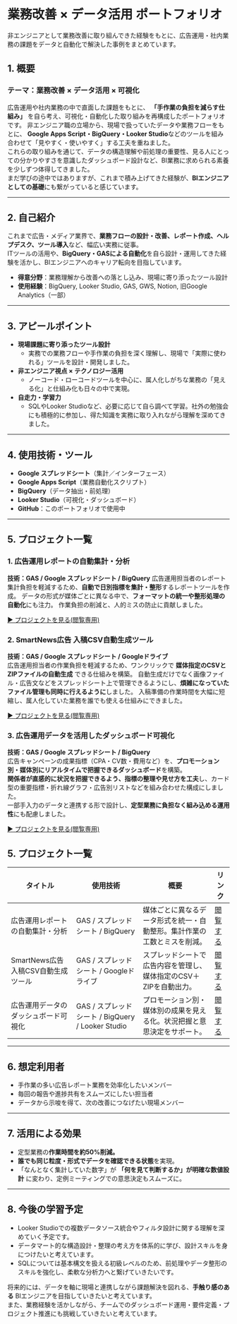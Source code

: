 # 業務改善 × データ活用 ポートフォリオ

非エンジニアとして業務改善に取り組んできた経験をもとに、広告運用・社内業務の課題をデータと自動化で解決した事例をまとめています。

## 1. 概要

### テーマ：業務改善 × データ活用 × 可視化

広告運用や社内業務の中で直面した課題をもとに、 **「手作業の負担を減らす仕組み」** を自ら考え、可視化・自動化した取り組みを再構成したポートフォリオです。
非エンジニア職の立場から、現場で扱っていたデータや業務フローをもとに、  **Google Apps Script・BigQuery・Looker Studio**などのツールを組み合わせて「見やすく・使いやすく」する工夫を重ねました。  
これらの取り組みを通じて、データの構造理解や前処理の重要性、見る人にとっての分かりやすさを意識したダッシュボード設計など、BI業務に求められる素養を少しずつ体得してきました。  
まだ学びの途中ではありますが、これまで積み上げてきた経験が、**BIエンジニアとしての基礎**にも繋がっていると感じています。  

---

## 2. 自己紹介

これまで広告・メディア業界で、**業務フローの設計・改善、レポート作成、ヘルプデスク、ツール導入**など、幅広い実務に従事。  
ITツールの活用や、**BigQuery・GASによる自動化**を自ら設計・運用してきた経験を活かし、BIエンジニアへのキャリア転向を目指しています。  

- **得意分野**：業務理解から改善への落とし込み、現場に寄り添ったツール設計
- **使用経験**：BigQuery, Looker Studio, GAS, GWS, Notion, 旧Google Analytics（一部）

---

## 3. アピールポイント

- **現場課題に寄り添ったツール設計**
  - 実務での業務フローや手作業の負担を深く理解し、現場で「実際に使われる」ツールを設計・開発しました。
- **非エンジニア視点 × テクノロジー活用**
  - ノーコード・ローコードツールを中心に、属人化しがちな業務の「見える化」と仕組み化も日々の中で実現。
- **自走力・学習力**
  - SQLやLooker Studioなど、必要に応じて自ら調べて学習。社外の勉強会にも積極的に参加し、得た知識を実務に取り入れながら理解を深めてきました。

---

## 4. 使用技術・ツール

- **Google スプレッドシート**（集計／インターフェース）
- **Google Apps Script**（業務自動化スクリプト）
- **BigQuery**（データ抽出・前処理）
- **Looker Studio**（可視化・ダッシュボード）
- **GitHub**：このポートフォリオで使用中

---

## 5. プロジェクト一覧

### 1. 広告運用レポートの自動集計・分析

**技術：GAS / Google スプレッドシート / BigQuery** 
広告運用担当者のレポート集計負担を軽減するため、**自動で日別指標を集計・整形**するレポートツールを作成。
データの形式が媒体ごとに異なる中で、**フォーマットの統一や整形処理の自動化**にも注力。
作業負担の削減と、人的ミスの防止に貢献しました。

[▶ プロジェクトを見る(閲覧専用)]()

### 2. SmartNews広告 入稿CSV自動生成ツール

**技術：GAS / Google スプレッドシート / Googleドライブ**  
広告運用担当者の作業負担を軽減するため、ワンクリックで **媒体指定のCSVとZIPファイルの自動生成** できる仕組みを構築。
自動生成だけでなく画像ファイル・広告文などをスプレッドシート上で管理できるようにし、**煩雑になっていたファイル管理も同時に行えるように**しました。
入稿準備の作業時間を大幅に短縮し、属人化していた業務を誰でも使える仕組みにできました。

[▶ プロジェクトを見る(閲覧専用)]()

### 3. 広告運用データを活用したダッシュボード可視化

**技術：GAS / Google スプレッドシート / BigQuery**  
広告キャンペーンの成果指標（CPA・CV数・費用など）を、**プロモーション別・媒体別にリアルタイムで把握できるダッシュボード**を構築。  
**関係者が直感的に状況を把握できるよう、指標の整理や見せ方を工夫**し、カード型の重要指標・折れ線グラフ・広告別リストなどを組み合わせた構成にしました。  
一部手入力のデータと連携する形で設計し、**定型業務に負担なく組み込める運用性**にも配慮しました。

[▶ プロジェクトを見る(閲覧専用)]()

## 5. プロジェクト一覧

| タイトル | 使用技術 | 概要 | リンク |
|---|---|---|---|
| 広告運用レポートの自動集計・分析 | GAS / スプレッドシート / BigQuery | 媒体ごとに異なるデータ形式を統一・自動整形。集計作業の工数とミスを削減。 | [閲覧する](project1_auto_report) |
| SmartNews広告 入稿CSV自動生成ツール | GAS / スプレッドシート / Googleドライブ | スプレッドシートで広告内容を管理し、媒体指定のCSV＋ZIPを自動出力。 | [閲覧する](project2_smartnews_csv) |
| 広告運用データのダッシュボード可視化 | GAS / スプレッドシート / BigQuery / Looker Studio | プロモーション別・媒体別の成果を見える化。状況把握と意思決定をサポート。 | [閲覧する](project3_dashboard_visualization) |


---

## 6. 想定利用者

- 手作業の多い広告レポート業務を効率化したいメンバー
- 毎回の報告や進捗共有をスムーズにしたい担当者
- データから示唆を得て、次の改善につなげたい現場メンバー

---

## 7. 活用による効果

- 定型業務の**作業時間を約50%削減。**
- **誰でも同じ粒度・形式でデータを確認できる状態**を実現。
- 「なんとなく集計していた数字」が **「何を見て判断するか」が明確な数値設計** に変わり、定例ミーティングでの意思決定もスムーズに。

---

## 8. 今後の学習予定

- Looker Studioでの複数データソース統合やフィルタ設計に関する理解を深めていく予定です。
- データマート的な構造設計・整理の考え方を体系的に学び、設計スキルを身につけたいと考えています。
- SQLについては基本構文を扱える初級レベルのため、前処理やデータ整形のスキルを強化し、柔軟な分析力へと繋げていきたいです。

将来的には、データを軸に現場と連携しながら課題解決を図れる、**手触り感のある** BIエンジニアを目指していきたいと考えています。  
また、業務経験を活かしながら、チームでのダッシュボード運用・要件定義・プロジェクト推進にも挑戦していきたいと考えています。  
